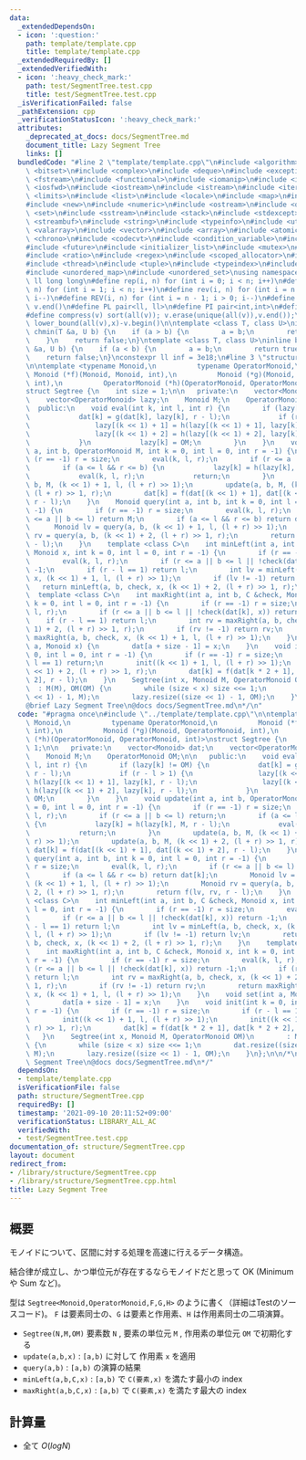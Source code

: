```yaml
---
data:
  _extendedDependsOn:
  - icon: ':question:'
    path: template/template.cpp
    title: template/template.cpp
  _extendedRequiredBy: []
  _extendedVerifiedWith:
  - icon: ':heavy_check_mark:'
    path: test/SegmentTree.test.cpp
    title: test/SegmentTree.test.cpp
  _isVerificationFailed: false
  _pathExtension: cpp
  _verificationStatusIcon: ':heavy_check_mark:'
  attributes:
    _deprecated_at_docs: docs/SegmentTree.md
    document_title: Lazy Segment Tree
    links: []
  bundledCode: "#line 2 \"template/template.cpp\"\n#include <algorithm>\n#include\
    \ <bitset>\n#include <complex>\n#include <deque>\n#include <exception>\n#include\
    \ <fstream>\n#include <functional>\n#include <iomanip>\n#include <ios>\n#include\
    \ <iosfwd>\n#include <iostream>\n#include <istream>\n#include <iterator>\n#include\
    \ <limits>\n#include <list>\n#include <locale>\n#include <map>\n#include <memory>\n\
    #include <new>\n#include <numeric>\n#include <ostream>\n#include <queue>\n#include\
    \ <set>\n#include <sstream>\n#include <stack>\n#include <stdexcept>\n#include\
    \ <streambuf>\n#include <string>\n#include <typeinfo>\n#include <utility>\n#include\
    \ <valarray>\n#include <vector>\n#include <array>\n#include <atomic>\n#include\
    \ <chrono>\n#include <codecvt>\n#include <condition_variable>\n#include <forward_list>\n\
    #include <future>\n#include <initializer_list>\n#include <mutex>\n#include <random>\n\
    #include <ratio>\n#include <regex>\n#include <scoped_allocator>\n#include <system_error>\n\
    #include <thread>\n#include <tuple>\n#include <typeindex>\n#include <type_traits>\n\
    #include <unordered_map>\n#include <unordered_set>\nusing namespace std;\n#define\
    \ ll long long\n#define rep(i, n) for (int i = 0; i < n; i++)\n#define REP(i,\
    \ n) for (int i = 1; i < n; i++)\n#define rev(i, n) for (int i = n - 1; i >= 0;\
    \ i--)\n#define REV(i, n) for (int i = n - 1; i > 0; i--)\n#define all(v) v.begin(),\
    \ v.end()\n#define PL pair<ll, ll>\n#define PI pair<int,int>\n#define len(s) (int)s.size()\n\
    #define compress(v) sort(all(v)); v.erase(unique(all(v)),v.end());\n#define comid(v,x)\
    \ lower_bound(all(v),x)-v.begin()\n\ntemplate <class T, class U>\ninline bool\
    \ chmin(T &a, U b) {\n    if (a > b) {\n        a = b;\n        return true;\n\
    \    }\n    return false;\n}\ntemplate <class T, class U>\ninline bool chmax(T\
    \ &a, U b) {\n    if (a < b) {\n        a = b;\n        return true;\n    }\n\
    \    return false;\n}\nconstexpr ll inf = 3e18;\n#line 3 \"structure/SegmentTree.cpp\"\
    \n\ntemplate <typename Monoid,\n          typename OperatorMonoid,\n         \
    \ Monoid (*f)(Monoid, Monoid, int),\n          Monoid (*g)(Monoid, OperatorMonoid,\
    \ int),\n          OperatorMonoid (*h)(OperatorMonoid, OperatorMonoid, int)>\n\
    struct Segtree {\n    int size = 1;\n\n   private:\n    vector<Monoid> dat;\n\
    \    vector<OperatorMonoid> lazy;\n    Monoid M;\n    OperatorMonoid OM;\n\n \
    \  public:\n    void eval(int k, int l, int r) {\n        if (lazy[k] != OM) {\n\
    \            dat[k] = g(dat[k], lazy[k], r - l);\n            if (r - l > 1) {\n\
    \                lazy[(k << 1) + 1] = h(lazy[(k << 1) + 1], lazy[k], r - l);\n\
    \                lazy[(k << 1) + 2] = h(lazy[(k << 1) + 2], lazy[k], r - l);\n\
    \            }\n            lazy[k] = OM;\n        }\n    }\n    void update(int\
    \ a, int b, OperatorMonoid M, int k = 0, int l = 0, int r = -1) {\n        if\
    \ (r == -1) r = size;\n        eval(k, l, r);\n        if (r <= a || b <= l) return;\n\
    \        if (a <= l && r <= b) {\n            lazy[k] = h(lazy[k], M, r - l);\n\
    \            eval(k, l, r);\n            return;\n        }\n        update(a,\
    \ b, M, (k << 1) + 1, l, (l + r) >> 1);\n        update(a, b, M, (k << 1) + 2,\
    \ (l + r) >> 1, r);\n        dat[k] = f(dat[(k << 1) + 1], dat[(k << 1) + 2],\
    \ r - l);\n    }\n    Monoid query(int a, int b, int k = 0, int l = 0, int r =\
    \ -1) {\n        if (r == -1) r = size;\n        eval(k, l, r);\n        if (r\
    \ <= a || b <= l) return M;\n        if (a <= l && r <= b) return dat[k];\n  \
    \      Monoid lv = query(a, b, (k << 1) + 1, l, (l + r) >> 1);\n        Monoid\
    \ rv = query(a, b, (k << 1) + 2, (l + r) >> 1, r);\n        return f(lv, rv, r\
    \ - l);\n    }\n    template <class C>\n    int minLeft(int a, int b, C &check,\
    \ Monoid x, int k = 0, int l = 0, int r = -1) {\n        if (r == -1) r = size;\n\
    \        eval(k, l, r);\n        if (r <= a || b <= l || !check(dat[k], x)) return\
    \ -1;\n        if (r - l == 1) return l;\n        int lv = minLeft(a, b, check,\
    \ x, (k << 1) + 1, l, (l + r) >> 1);\n        if (lv != -1) return lv;\n     \
    \   return minLeft(a, b, check, x, (k << 1) + 2, (l + r) >> 1, r);\n    }\n  \
    \  template <class C>\n    int maxRight(int a, int b, C &check, Monoid x, int\
    \ k = 0, int l = 0, int r = -1) {\n        if (r == -1) r = size;\n        eval(k,\
    \ l, r);\n        if (r <= a || b <= l || !check(dat[k], x)) return -1;\n    \
    \    if (r - l == 1) return l;\n        int rv = maxRight(a, b, check, x, (k <<\
    \ 1) + 2, (l + r) >> 1, r);\n        if (rv != -1) return rv;\n        return\
    \ maxRight(a, b, check, x, (k << 1) + 1, l, (l + r) >> 1);\n    }\n    void set(int\
    \ a, Monoid x) {\n        dat[a + size - 1] = x;\n    }\n    void init(int k =\
    \ 0, int l = 0, int r = -1) {\n        if (r == -1) r = size;\n        if (r -\
    \ l == 1) return;\n        init((k << 1) + 1, l, (l + r) >> 1);\n        init((k\
    \ << 1) + 2, (l + r) >> 1, r);\n        dat[k] = f(dat[k * 2 + 1], dat[k * 2 +\
    \ 2], r - l);\n    }\n    Segtree(int x, Monoid M, OperatorMonoid OM)\n      \
    \  : M(M), OM(OM) {\n        while (size < x) size <<= 1;\n        dat.resize((size\
    \ << 1) - 1, M);\n        lazy.resize((size << 1) - 1, OM);\n    }\n};\n\n/*\n\
    @brief Lazy Segment Tree\n@docs docs/SegmentTree.md\n*/\n"
  code: "#pragma once\n#include \"../template/template.cpp\"\n\ntemplate <typename\
    \ Monoid,\n          typename OperatorMonoid,\n          Monoid (*f)(Monoid, Monoid,\
    \ int),\n          Monoid (*g)(Monoid, OperatorMonoid, int),\n          OperatorMonoid\
    \ (*h)(OperatorMonoid, OperatorMonoid, int)>\nstruct Segtree {\n    int size =\
    \ 1;\n\n   private:\n    vector<Monoid> dat;\n    vector<OperatorMonoid> lazy;\n\
    \    Monoid M;\n    OperatorMonoid OM;\n\n   public:\n    void eval(int k, int\
    \ l, int r) {\n        if (lazy[k] != OM) {\n            dat[k] = g(dat[k], lazy[k],\
    \ r - l);\n            if (r - l > 1) {\n                lazy[(k << 1) + 1] =\
    \ h(lazy[(k << 1) + 1], lazy[k], r - l);\n                lazy[(k << 1) + 2] =\
    \ h(lazy[(k << 1) + 2], lazy[k], r - l);\n            }\n            lazy[k] =\
    \ OM;\n        }\n    }\n    void update(int a, int b, OperatorMonoid M, int k\
    \ = 0, int l = 0, int r = -1) {\n        if (r == -1) r = size;\n        eval(k,\
    \ l, r);\n        if (r <= a || b <= l) return;\n        if (a <= l && r <= b)\
    \ {\n            lazy[k] = h(lazy[k], M, r - l);\n            eval(k, l, r);\n\
    \            return;\n        }\n        update(a, b, M, (k << 1) + 1, l, (l +\
    \ r) >> 1);\n        update(a, b, M, (k << 1) + 2, (l + r) >> 1, r);\n       \
    \ dat[k] = f(dat[(k << 1) + 1], dat[(k << 1) + 2], r - l);\n    }\n    Monoid\
    \ query(int a, int b, int k = 0, int l = 0, int r = -1) {\n        if (r == -1)\
    \ r = size;\n        eval(k, l, r);\n        if (r <= a || b <= l) return M;\n\
    \        if (a <= l && r <= b) return dat[k];\n        Monoid lv = query(a, b,\
    \ (k << 1) + 1, l, (l + r) >> 1);\n        Monoid rv = query(a, b, (k << 1) +\
    \ 2, (l + r) >> 1, r);\n        return f(lv, rv, r - l);\n    }\n    template\
    \ <class C>\n    int minLeft(int a, int b, C &check, Monoid x, int k = 0, int\
    \ l = 0, int r = -1) {\n        if (r == -1) r = size;\n        eval(k, l, r);\n\
    \        if (r <= a || b <= l || !check(dat[k], x)) return -1;\n        if (r\
    \ - l == 1) return l;\n        int lv = minLeft(a, b, check, x, (k << 1) + 1,\
    \ l, (l + r) >> 1);\n        if (lv != -1) return lv;\n        return minLeft(a,\
    \ b, check, x, (k << 1) + 2, (l + r) >> 1, r);\n    }\n    template <class C>\n\
    \    int maxRight(int a, int b, C &check, Monoid x, int k = 0, int l = 0, int\
    \ r = -1) {\n        if (r == -1) r = size;\n        eval(k, l, r);\n        if\
    \ (r <= a || b <= l || !check(dat[k], x)) return -1;\n        if (r - l == 1)\
    \ return l;\n        int rv = maxRight(a, b, check, x, (k << 1) + 2, (l + r) >>\
    \ 1, r);\n        if (rv != -1) return rv;\n        return maxRight(a, b, check,\
    \ x, (k << 1) + 1, l, (l + r) >> 1);\n    }\n    void set(int a, Monoid x) {\n\
    \        dat[a + size - 1] = x;\n    }\n    void init(int k = 0, int l = 0, int\
    \ r = -1) {\n        if (r == -1) r = size;\n        if (r - l == 1) return;\n\
    \        init((k << 1) + 1, l, (l + r) >> 1);\n        init((k << 1) + 2, (l +\
    \ r) >> 1, r);\n        dat[k] = f(dat[k * 2 + 1], dat[k * 2 + 2], r - l);\n \
    \   }\n    Segtree(int x, Monoid M, OperatorMonoid OM)\n        : M(M), OM(OM)\
    \ {\n        while (size < x) size <<= 1;\n        dat.resize((size << 1) - 1,\
    \ M);\n        lazy.resize((size << 1) - 1, OM);\n    }\n};\n\n/*\n@brief Lazy\
    \ Segment Tree\n@docs docs/SegmentTree.md\n*/"
  dependsOn:
  - template/template.cpp
  isVerificationFile: false
  path: structure/SegmentTree.cpp
  requiredBy: []
  timestamp: '2021-09-10 20:11:52+09:00'
  verificationStatus: LIBRARY_ALL_AC
  verifiedWith:
  - test/SegmentTree.test.cpp
documentation_of: structure/SegmentTree.cpp
layout: document
redirect_from:
- /library/structure/SegmentTree.cpp
- /library/structure/SegmentTree.cpp.html
title: Lazy Segment Tree
---
```

## 概要

モノイドについて、区間に対する処理を高速に行えるデータ構造。

結合律が成立し、かつ単位元が存在するならモノイドだと思って OK (Minimum や Sum など)。

型は ```Segtree<Monoid,OperatorMonoid,F,G,H>``` のように書く（詳細はTestのソースコード)。
```F``` は要素同士の、```G``` は要素と作用素、```H``` は作用素同士の二項演算。

- ```Segtree(N,M,OM)``` 要素数 ```N``` , 要素の単位元 ```M``` , 作用素の単位元 ```OM``` で初期化する
- ```update(a,b,x)``` : ```[a,b)``` に対して 作用素 ```x``` を適用
- ```query(a,b)``` : ```[a,b)``` の演算の結果
- ```minLeft(a,b,C,x)``` : ```[a,b)``` で ```C(要素,x)``` を満たす最小の index
- ```maxRight(a,b,C,x)``` : ```[a,b)``` で ```C(要素,x)``` を満たす最大の index

## 計算量

- 全て $O(log N)$